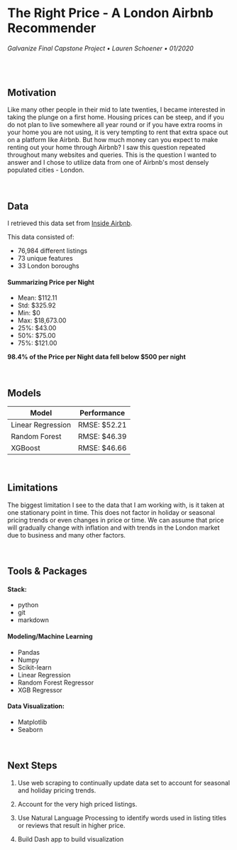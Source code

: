 # The Right Price - A London Airbnb Recommender
###### Galvanize Final Capstone Project &bull; Lauren Schoener &bull; 01/2020

&nbsp;
## Motivation

Like many other people in their mid to late twenties, I became interested in taking the plunge on a first home. Housing prices can be steep, and if you do not plan to live somewhere all year round or if you have extra rooms in your home you are not using, it is very tempting to rent that extra space out on a platform like Airbnb. But how much money can you expect to make renting out your home through Airbnb? I saw this question repeated throughout many websites and queries. This is the question I wanted to answer and I chose to utilize data from one of Airbnb's most densely populated cities - London. 

&nbsp;
## Data

I retrieved this data set from [Inside Airbnb](http://insideairbnb.com/get-the-data.html). 

This data consisted of:
* 76,984 different listings
* 73 unique features
* 33 London boroughs

#### **Summarizing Price per Night**
* Mean: $112.11
* Std: $325.92
* Min: $0
* Max: $18,673.00
* 25%: $43.00
* 50%: $75.00
* 75%: $121.00

**98.4% of the Price per Night data fell below $500 per night**

&nbsp;
## Models

|**Model**|**Performance**|
------|------|
Linear Regression| RMSE: $52.21|
Random Forest| RMSE: $46.39|
XGBoost| RMSE: $46.66||

&nbsp;
## Limitations

The biggest limitation I see to the data that I am working with, is it taken at one stationary point in time. This does not factor in holiday or seasonal pricing trends or even changes in price or time. We can assume that price will gradually change with inflation and with trends in the London market due to business and many other factors. 

&nbsp;
## Tools & Packages

#### Stack:
* python
* git
* markdown

#### Modeling/Machine Learning
* Pandas
* Numpy
* Scikit-learn
* Linear Regression
* Random Forest Regressor
* XGB Regressor 

#### Data Visualization:
* Matplotlib
* Seaborn


&nbsp;
## Next Steps
1. Use web scraping to continually update data set to account for seasonal and holiday pricing trends.

2. Account for the very high priced listings.

3. Use Natural Language Processing to identify words used in listing titles or reviews that result in higher price. 

4. Build Dash app to build visualization

